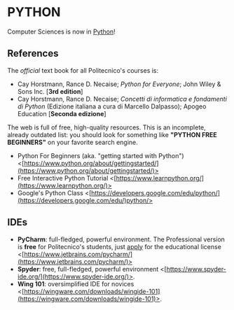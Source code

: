 PYTHON
======

Computer Sciences is now in [Python](https://en.wikipedia.org/wiki/Python_(programming_language))!

## References

The *official* text book for all Politecnico's courses is:

* Cay Horstmann, Rance D. Necaise; *Python for Everyone*; John Wiley & Sons Inc. [**3rd edition**]
* Cay Horstmann, Rance D. Necaise; *Concetti di informatica e fondamenti di Python* (Edizione italiana a cura di Marcello Dalpasso); Apogeo Education [**Seconda edizione**]

The web is full of free, high-quality resources. This is an incomplete, already outdated list: you should look for something like **"PYTHON FREE BEGINNERS"** on your favorite search engine.

* Python For Beginners (aka. "getting started with Python") <[https://www.python.org/about/gettingstarted/](https://www.python.org/about/gettingstarted/)>
* Free Interactive Python Tutorial <[https://www.learnpython.org/](https://www.learnpython.org/)>
*  Google's Python Class <[https://developers.google.com/edu/python/](https://developers.google.com/edu/)python/>

## IDEs

* **PyCharm**: full-fledged, powerful environment. The Professional version is **free** for Politecnico's students, just [apply](https://www.jetbrains.com/community/education/#students) for the educational license <[https://www.jetbrains.com/pycharm/](https://www.jetbrains.com/pycharm/)>
* **Spyder**: free, full-fledged, powerful environment <[https://www.spyder-ide.org/](https://www.spyder-ide.org/)>. 
* **Wing 101**: oversimplified IDE for novices <[https://wingware.com/downloads/wingide-101](https://wingware.com/downloads/wingide-101)>.
